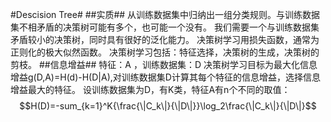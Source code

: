 #Descision Tree#
##实质##
从训练数据集中归纳出一组分类规则。与训练数据集不相矛盾的决策树可能有多个，也可能一个没有。
我们需要一个与训练数据集矛盾较小的决策树，同时具有很好的泛化能力。
决策树学习用损失函数，通常为正则化的极大似然函数。
决策树学习包括：特征选择，决策树的生成，决策树的剪枝。
##信息增益##
特征：A ，训练数据集：D 
决策树学习目标为最大化信息增益g(D,A)=H(d)-H(D|A),对训练数据集D计算其每个特征的信息增益，选择信息增益最大的特征。
设训练数据集为D，有K类，特征A有n个不同的取值：
$$H(D)=-sum_{k=1}^K{\frac{\|C_k\|}{\|D\|}}\log_2\frac{\|C_k\|}{\|D\|}$$